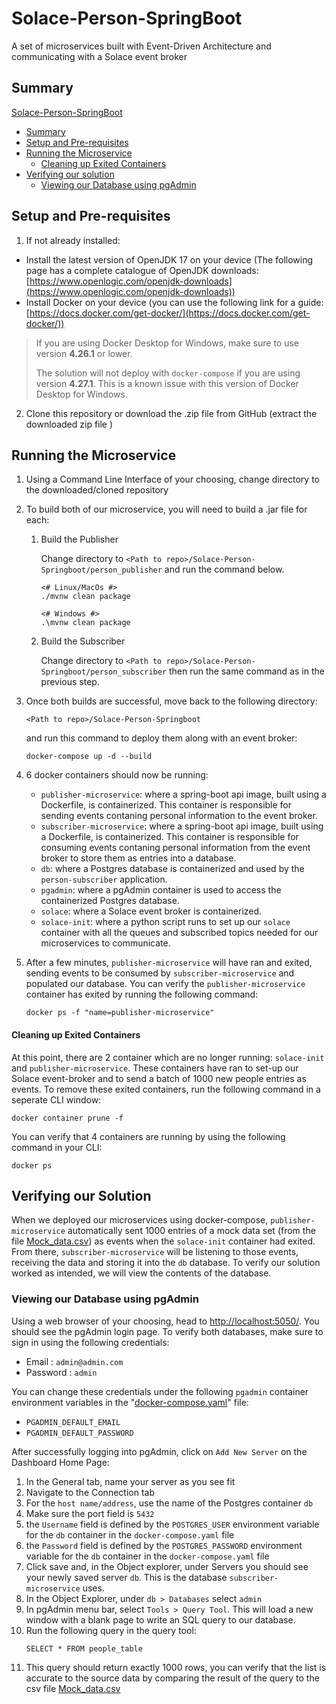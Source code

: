 # Solace-Person-SpringBoot
 A set of microservices built with Event-Driven Architecture and communicating with a Solace event broker

## Summary

[Solace-Person-SpringBoot](#solace-person-springboot)
* [Summary](#summary)
* [Setup and Pre-requisites](#setup-and-pre-requisites)
* [Running the Microservice](#running-the-microservice)
    * [Cleaning up Exited Containers](#cleaning-up-exited-containers)
* [Verifying our solution](#verifying-our-solution)
    * [Viewing our Database using pgAdmin](#viewing-our-database-using-pgadmin)

## Setup and Pre-requisites

1. If not already installed:

- Install the latest version of OpenJDK 17 on your device (The following page has a complete catalogue of OpenJDK downloads: [https://www.openlogic.com/openjdk-downloads](https://www.openlogic.com/openjdk-downloads))
- Install Docker on your device (you can use the following link for a guide: [https://docs.docker.com/get-docker/](https://docs.docker.com/get-docker/))

>If you are using Docker Desktop for Windows, make sure to use version **4.26.1** or lower. 
>
>The solution will not deploy with `docker-compose` if you are using version **4.27.1**. This is a known issue with this version of Docker Desktop for Windows.

2. Clone this repository or download the .zip file from GitHub (extract the downloaded zip file )

## Running the Microservice

1. Using a Command Line Interface of your choosing, change directory to the downloaded/cloned repository


2. To build both of our microservice, you will need to build a .jar file for each:  
    1. Build the Publisher
        
        Change directory to 
        `<Path to repo>/Solace-Person-Springboot/person_publisher`
        and run the command below.

        ```
        <# Linux/MacOs #>
        ./mvnw clean package

        <# Windows #>
        .\mvnw clean package
        ```

    2. Build the Subscriber
    
        Change directory to 
        `<Path to repo>/Solace-Person-Springboot/person_subscriber`
        then run the same command as in the previous step.

3. Once both builds are successful, move back to the following directory:

   ```
   <Path to repo>/Solace-Person-Springboot
   ```

   and run this command to deploy them along with an event broker:

    ```
    docker-compose up -d --build
    ```

6. 6 docker containers should now be running:
    * `publisher-microservice`: where a spring-boot api image, built using a Dockerfile, is containerized. This container is responsible for sending events contaning personal information to the event broker.
    * `subscriber-microservice`: where a spring-boot api image, built using a Dockerfile, is containerized. This container is responsible for consuming events contaning personal information from the event broker to store them as entries into a database.
    * `db`: where a Postgres database is containerized and used by the `person-subscriber` application.
    * `pgadmin`: where a pgAdmin container is used to access the containerized Postgres database.
    * `solace`: where a Solace event broker is containerized.
    * `solace-init`: where a python script runs to set up our `solace` container with all the queues and subscribed topics needed for our microservices to communicate.

7. After a few minutes, `publisher-microservice` will have ran and exited, sending events to be consumed by `subscriber-microservice` and populated our database. You can verify the `publisher-microservice` container has exited by running the following command:
    ```
    docker ps -f "name=publisher-microservice"
    ```

#### Cleaning up Exited Containers

At this point, there are 2 container which are no longer running: `solace-init` and `publisher-microservice`. These containers have ran to set-up our Solace event-broker and to send a batch of 1000 new people entries as events. To remove these exited containers, run the following command in a seperate CLI window: 
```
docker container prune -f
```
You can verify that 4 containers are running by using the following command in your CLI:
```
docker ps
```

## Verifying our Solution

When we deployed our microservices using docker-compose, `publisher-microservice` automatically sent 1000 entries of a mock data set (from the file [Mock_data.csv](https://github.com/mpirotaiswilton-IW/Solace-Person-Springboot/blob/main/person_publisher/src/main/resources/Mock_data.csv)) as events when the `solace-init` container had exited. From there, `subscriber-microservice` will be listening to those events, receiving the data and storing it into the `db` database. To verify our solution worked as intended, we will view the contents of the database.

### Viewing our Database using pgAdmin

Using a web browser of your choosing, head to <http://localhost:5050/>. You should see the pgAdmin login page. To verify both databases, make sure to sign in using the following credentials:

* Email : `admin@admin.com`
* Password : `admin`

You can change these credentials under the following `pgadmin` container environment variables in the "[docker-compose.yaml](https://github.com/mpirotaiswilton-IW/Solace-Person-Springboot/blob/main/docker-compose.yaml)" file: 

* `PGADMIN_DEFAULT_EMAIL`
* `PGADMIN_DEFAULT_PASSWORD`

After successfully logging into pgAdmin, click on `Add New Server` on the Dashboard Home Page:
1. In the General tab, name your server as you see fit
2. Navigate to the Connection tab
3. For the `host name/address`, use the name of the Postgres container `db`
4. Make sure the port field is `5432`
5. the `Username` field is defined by the `POSTGRES_USER` environment variable for the `db` container in the `docker-compose.yaml` file
6. the `Password` field is defined by the `POSTGRES_PASSWORD` environment variable for the `db` container in the `docker-compose.yaml` file
7. Click save and, in the Object explorer, under Servers you should see your newly saved server `db`. This is the database `subscriber-microservice` uses.
8. In the Object Explorer, under `db > Databases` select `admin`
9. In pgAdmin menu bar, select `Tools > Query Tool`. This will load a new window with a blank page to write an SQL query to our database.
10. Run the following query in the query tool: 
    ```
    SELECT * FROM people_table
    ```
11. This query should return exactly 1000 rows, you can verify that the list is accurate to the source data by comparing the result of the query to the csv file [Mock_data.csv](https://github.com/mpirotaiswilton-IW/Solace-Person-Springboot/blob/main/person_publisher/src/main/resources/Mock_data.csv)

